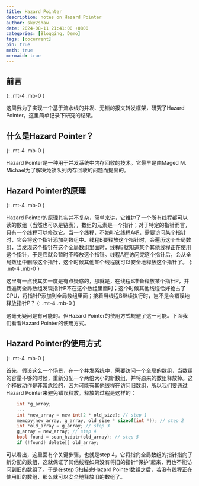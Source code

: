 ```yaml
---
title: Hazard Pointer
description: notes on Hazard Pointer
author: sky2shaw
date: 2024-08-11 21:41:00 +0800
categories: [Blogging, Demo]
tags: [cocurrent]
pin: true
math: true
mermaid: true
---
```


## 前言
{: .mt-4 .mb-0 }

这周我为了实现一个基于流水线的并发、无锁的报文转发框架，研究了Hazard Pointer。这里简单记录下研究的结果。

## 什么是Hazard Pointer？
{: .mt-4 .mb-0 }

Hazard Pointer是一种用于并发系统中内存回收的技术。它最早是由Maged M. Michael为了解决免锁队列内存回收的问题而提出的。

## Hazard Pointer的原理
{: .mt-4 .mb-0 }

Hazard Pointer的原理其实并不复杂，简单来讲，它维护了一个所有线程都可以读的数组（当然也可以是链表），数组的元素是一个指针；对于特定的指针而言，只有一个线程可以修改它。当一个线程，不妨叫它线程A吧，需要访问某个指针时，它会将这个指针添加到数组中。线程B要释放这个指针时，会遍历这个全局数组，当发现这个指针在这个全局数组里面时，线程B就知道某个其他线程正在使用这个指针，于是它就会暂时不释放这个指针。线程A在访问完这个指针后，会从全局数组中删除这个指针，这个时候其他某个线程就可以安全地释放这个指针了。
{: .mt-4 .mb-0 }

这里有一点我其实一度是有点疑惑的，那就是，在线程B准备释放某个指针P，并且遍历全局数组发现指针P不在这个数组里面时；这个时候其他线程恰好抢占了CPU，将指针P添加到全局数组里面；接着当线程B继续执行时，岂不是会错误地释放指针P？
{: .mt-4 .mb-0 }

这毫无疑问是有可能的。但Hazard Pointer的使用方式规避了这一可能。下面我们看看Hazard Pointer的使用方式。

## Hazard Pointer的使用方式
{: .mt-4 .mb-0 }

首先，假设这么一个场景，在一个并发系统中，需要访问一个全局的数组，当数组的容量不够的时候，重新分配一个两倍大小的新数组，并将原来的数组释放掉。这个释放动作是非常危险的，因为可能有其他线程在访问旧数组，所以我们要通过Hazard Pointer来避免错误释放。释放的过程是这样的：
```c
    int *g_array;
    ...
    int *new_array = new int[2 * old_size]; // step 1
    memcpy(new_array, g_array, old_size * sizeof(int *)); // step 2
    int *old_array = g_array; // step 3
    g_array = new_array; // step 4
    bool found = scan_hzdptr(old_array); // step 5
    if (!found) delete[] old_array;
```
可以看出，这里面有个关键步骤，也就是step 4，它将指向全局数组的指针指向了新分配的数组，这就保证了其他线程如果没有将旧的指针“保护”起来，再也不能访问到旧的数组了。于是在step 5扫描完Hazard Pointer数组之后，若没有线程正在使用旧的数组，那么就可以安全地释放旧的数组了。